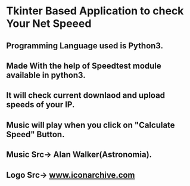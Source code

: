 # Tkinter Based Application to check Your Net Speeed

## Programming Language used is Python3.

## Made With the help of Speedtest module available in python3.

## It will check current downlaod and upload speeds of your IP.

## Music will play when you click on "Calculate Speed" Button.

## Music Src-> Alan Walker(Astronomia).

## Logo Src-> www.iconarchive.com
